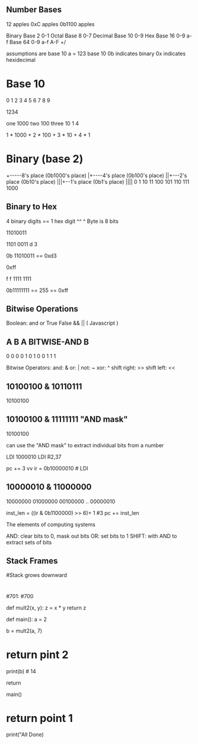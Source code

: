 

Number Bases
-------------

12 apples
0xC apples
0b1100 apples

Binary    Base 2  0-1
Octal     Base 8  0-7
Decimal   Base 10 0-9
Hex       Base 16 0-9 a-f
          Base 64 0-9 a-f A-F +/

assumptions are base 10
a = 123 base 10
0b indicates binary
0x indicates hexidecimal

# Base 10
0
1
2
3
4
5
6
7
8
9

1234

one 1000
two 100
three 10
1 4

1 * 1000 +
2 * 100 +
3 * 10 +
4 * 1

# Binary (base 2)

+-----8's place (0b1000's place)
|+----4's place (0b100's place)
||+---2's place (0b10's place)
|||+--1's place (0b1's place)
||||
   0
   1
  10
  11
 100
 101
 110
 111
1000

Binary to Hex
--------------

4 binary digits == 1 hex digit
  ^^         ^
Byte is 8 bits

11010011

1101 0011
  d    3

0b 11010011 == 0xd3

0xff

 f      f
1111   1111

0b11111111 == 255 == 0xff

Bitwise Operations
-------------------

Boolean:
  and or True False
  &&  ||  ( Javascript )

  A    B     A BITWISE-AND B
-----------------------------
  0    0           0
  0    1           0
  1    0           0
  1    1           1

Bitwise Operators:
and: &
or: |
not: ~
xor: ^
shift right: >>
shift left:  <<



  10100100
& 10110111
----------
  10100100


  10100100
& 11111111   "AND mask"
----------
  10100100

can use the "AND mask" to extract individual bits from a number

LDI 1000010
LDI R2,37

pc += 3
       vv
ir = 0b10000010 # LDI

  10000010
& 11000000
-----------
  10000000
  01000000
  00100000
  ..
  00000010

  inst_len = ((ir & 0b1100000) >> 6)+ 1 #3
  pc += inst_len


The elements of computing systems

AND: clear bits to 0, mask out bits
OR: set bits to 1
SHIFT: with AND to extract sets of bits

Stack Frames
-------------
#Stack grows downward
#
#701:
#700


def mult2(x, y):
  z = x * y
  return z

def main():
  a = 2
  
  b = mult2(a, 7)
  
  # return pint 2
  
  print(b) # 14
  
  return

main() 

# return point 1
print("All Done)